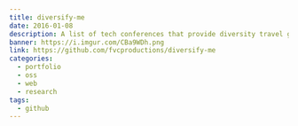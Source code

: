 ```yaml
---
title: diversify-me
date: 2016-01-08
description: A list of tech conferences that provide diversity travel grants or scholarships.
banner: https://i.imgur.com/CBa9WDh.png
link: https://github.com/fvcproductions/diversify-me
categories:
  - portfolio
  - oss
  - web
  - research
tags:
  - github
---
```

